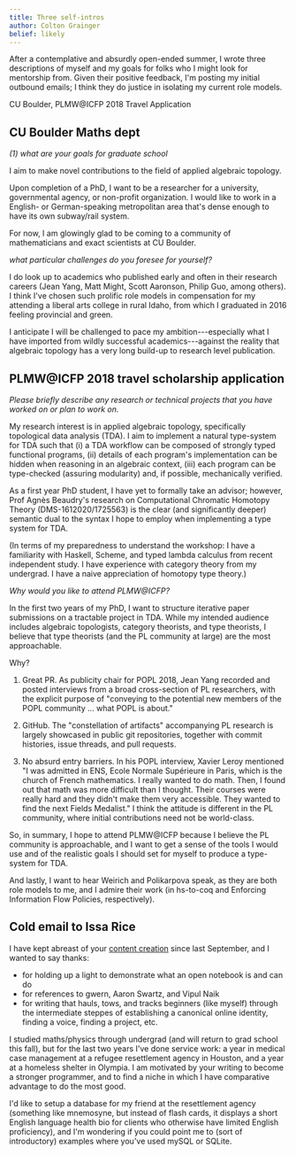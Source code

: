```yaml
---
title: Three self-intros
author: Colton Grainger
belief: likely
---
```


After a contemplative and absurdly open-ended summer, I wrote three descriptions of myself and my goals for folks who I might look for mentorship from. Given their positive feedback, I'm posting my initial outbound emails; I think they do justice in isolating my current role models.

CU Boulder, PLMW@ICFP 2018 Travel Application

## CU Boulder Maths dept

*(1) what are your goals for graduate school*

I aim to make novel contributions to the field of applied algebraic topology.

Upon completion of a PhD, I want to be a researcher for a university, governmental agency, or non-profit organization. I would like to work in a English- or German-speaking metropolitan area that's dense enough to have its own subway/rail system.

For now, I am glowingly glad to be coming to a community of mathematicians and exact scientists at CU Boulder.

*what particular challenges do you foresee for yourself?*

I do look up to academics who published early and often in their research careers (Jean Yang, Matt Might, Scott Aaronson, Philip Guo, among others). I think I've chosen such prolific role models in compensation for my attending a liberal arts college in rural Idaho, from which I graduated in 2016 feeling provincial and green.

I anticipate I will be challenged to pace my ambition---especially what I have imported from wildly successful academics---against the reality that algebraic topology has a very long build-up to research level publication.

## PLMW@ICFP 2018 travel scholarship application

*Please briefly describe any research or technical projects that you have worked on or plan to work on.*

My research interest is in applied algebraic topology, specifically topological data analysis (TDA). I aim to implement a natural type-system for TDA such that (i) a TDA workflow can be composed of strongly typed functional programs, (ii) details of each program's implementation can be hidden when reasoning in an algebraic context, (iii) each program can be type-checked (assuring modularity) and, if possible, mechanically verified.

As a first year PhD student, I have yet to formally take an advisor; however, Prof Agnès Beaudry's research on Computational Chromatic Homotopy Theory (DMS-1612020/1725563) is the clear (and significantly deeper) semantic dual to the syntax I hope to employ when implementing a type system for TDA.

(In terms of my preparedness to understand the workshop: I have a familiarity with Haskell, Scheme, and typed lambda calculus from recent independent study. I have experience with category theory from my undergrad. I have a naive appreciation of homotopy type theory.)

*Why would you like to attend PLMW@ICFP?*

In the first two years of my PhD, I want to structure iterative paper submissions on a tractable project in TDA. While my intended audience includes algebraic topologists, category theorists, and type theorists, I believe that type theorists (and the PL community at large) are the most approachable.

Why?

1. Great PR. As publicity chair for POPL 2018, Jean Yang recorded and posted interviews from a broad cross-section of PL researchers, with the explicit purpose of "conveying to the potential new members of the POPL community ... what POPL is about." 

2. GitHub. The "constellation of artifacts" accompanying PL research is largely showcased in public git repositories, together with commit histories, issue threads, and pull requests.

3. No absurd entry barriers. In his POPL interview, Xavier Leroy mentioned "I was admitted in ENS, Ecole Normale Supérieure in Paris, which is the church of French mathematics. I really wanted to do math. Then, I found out that math was more difficult than I thought. Their courses were really hard and they didn't make them very accessible. They wanted to find the next Fields Medalist." I think the attitude is different in the PL community, where initial contributions need not be world-class. 

So, in summary, I hope to attend PLMW@ICFP because I believe the PL community is approachable, and I want to get a sense of the tools I would use and of the realistic goals I should set for myself to produce a type-system for TDA. 

And lastly, I want to hear Weirich and Polikarpova speak, as they are both role models to me, and I admire their work (in hs-to-coq and Enforcing Information Flow Policies, respectively). 

## Cold email to Issa Rice

I have kept abreast of your [content creation](https://issarice.com/content-creation) since last September, and I wanted to say thanks:

- for holding up a light to demonstrate what an open notebook is and can do
- for references to gwern, Aaron Swartz, and Vipul Naik
- for writing that hauls, tows, and tracks beginners (like myself) through the intermediate steppes of establishing a canonical online identity, finding a voice, finding a project, etc.

I studied maths/physics through undergrad (and will return to grad school this fall), but for the last two years I've done service work: a year in medical case management at a refugee resettlement agency in Houston, and a year at a homeless shelter in Olympia. I am motivated by your writing to become a stronger programmer, and to find a niche in which I have comparative advantage to do the most good.

I'd like to setup a database for my friend at the resettlement agency (something like mnemosyne, but instead of flash cards, it displays a short English language health bio for clients who otherwise have limited English proficiency), and I'm wondering if you could point me to (sort of introductory) examples where you've used mySQL or SQLite.
